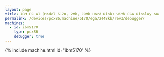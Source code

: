 ```yaml
---
layout: page
title: IBM PC AT (Model 5170, 2Mb, 20Mb Hard Disk) with EGA Display and Debugger
permalink: /devices/pcx86/machine/5170/ega/2048kb/rev3/debugger/
machines:
  - id: ibm5170
    type: pcx86
    debugger: true
---
```


{% include machine.html id="ibm5170" %}
